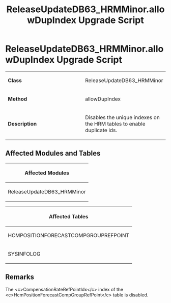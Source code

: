 ﻿---
title: ReleaseUpdateDB63_HRMMinor.allowDupIndex Upgrade Script
TOCTitle: ReleaseUpdateDB63_HRMMinor.allowDupIndex Upgrade Script
ms:assetid: b990e3ef-065c-b4c3-937f-498f02c230c5
ms:mtpsurl: https://msdn.microsoft.com/en-us/library/Dn702803(v=AX.60)
ms:contentKeyID: 65236258
ms.date: 05/18/2015
mtps_version: v=AX.60
---

# ReleaseUpdateDB63\_HRMMinor.allowDupIndex Upgrade Script 


<table>
<colgroup>
<col style="width: 50%" />
<col style="width: 50%" />
</colgroup>
<tbody>
<tr class="odd">
<td><p><strong>Class</strong></p></td>
<td><p>ReleaseUpdateDB63_HRMMinor</p></td>
</tr>
<tr class="even">
<td><p><strong>Method</strong></p></td>
<td><p>allowDupIndex</p></td>
</tr>
<tr class="odd">
<td><p><strong>Description</strong></p></td>
<td><p>Disables the unique indexes on the HRM tables to enable duplicate ids.</p></td>
</tr>
</tbody>
</table>


## Affected Modules and Tables

<table>
<colgroup>
<col style="width: 100%" />
</colgroup>
<thead>
<tr class="header">
<th><p>Affected Modules</p></th>
</tr>
</thead>
<tbody>
<tr class="odd">
<td><p>ReleaseUpdateDB63_HRMMinor</p></td>
</tr>
</tbody>
</table>


<table>
<colgroup>
<col style="width: 100%" />
</colgroup>
<thead>
<tr class="header">
<th><p>Affected Tables</p></th>
</tr>
</thead>
<tbody>
<tr class="odd">
<td><p>HCMPOSITIONFORECASTCOMPGROUPREFPOINT</p></td>
</tr>
<tr class="even">
<td><p>SYSINFOLOG</p></td>
</tr>
</tbody>
</table>


## Remarks

The \<c\>CompensationRateRefPointIdx\</c\> index of the \<c\>HcmPositionForecastCompGroupRefPoint\</c\> table is disabled.

  


